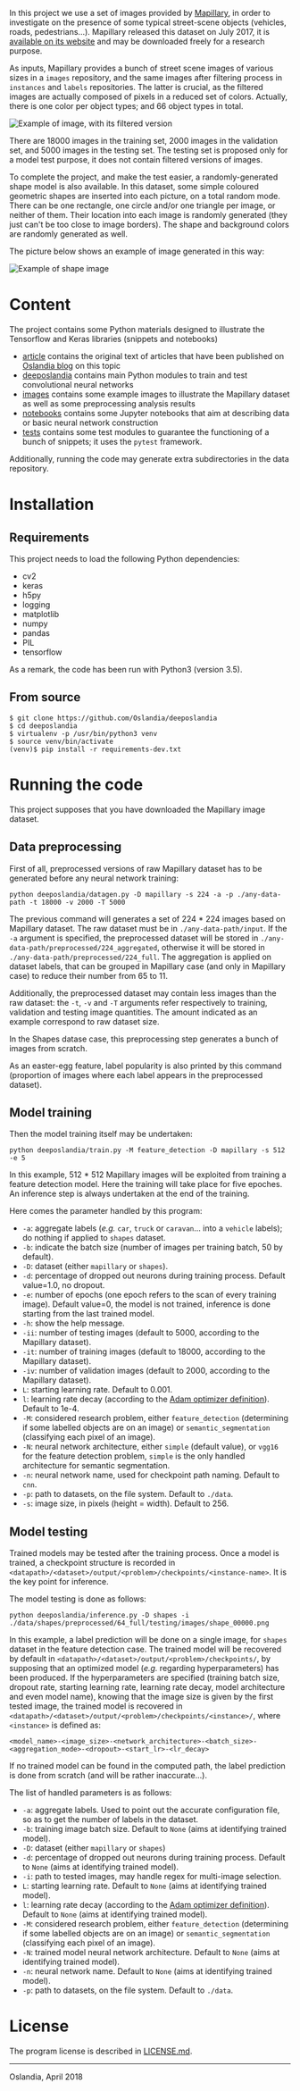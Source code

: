 
In this project we use a set of images provided
by [Mapillary](https://www.mapillary.com/), in order to investigate on the
presence of some typical street-scene objects (vehicles, roads,
pedestrians...). Mapillary released this dataset on July 2017, it
is [available on its website](https://www.mapillary.com/dataset/vistas)
and may be downloaded freely for a research purpose.

As inputs, Mapillary provides a bunch of street scene images of various sizes
in a `images` repository, and the same images after filtering process in
`instances` and `labels` repositories. The latter is crucial, as the filtered
images are actually composed of pixels in a reduced set of colors. Actually,
there is one color per object types; and 66 object types in total.

![Example of image, with its filtered version](./images/MVD_M2kh294N9c72sICO990Uew.png)

There are 18000 images in the training set, 2000 images in the validation set,
and 5000 images in the testing set. The testing set is proposed only for a
model test purpose, it does not contain filtered versions of images.

To complete the project, and make the test easier, a randomly-generated shape model is also
available. In this dataset, some simple coloured geometric shapes are inserted into each picture,
on a total random mode. There can be one rectangle, one circle and/or one triangle per image, or
neither of them. Their location into each image is randomly generated (they just can't be too close
to image borders). The shape and background colors are randomly generated as well.

The picture below shows an example of image generated in this way:

![Example of shape image](./images/shape_00000.png)

# Content

The project contains some Python materials designed to illustrate the Tensorflow and Keras
libraries (snippets and notebooks)

+ [article](./article) contains the original text of articles that have been published
  on [Oslandia blog](http://oslandia.com/en/blog/) on this topic
+ [deeposlandia](./deeposlandia) contains main Python modules to train and test convolutional
  neural networks
+ [images](./images) contains some example images to illustrate the Mapillary dataset as well as
  some preprocessing analysis results
+ [notebooks](./notebooks) contains some Jupyter notebooks that aim at describing data or basic
  neural network construction
+ [tests](./tests) contains some test modules to guarantee the functioning of a bunch of snippets;
  it uses the `pytest` framework.

Additionally, running the code may generate extra subdirectories in the data repository.

# Installation

## Requirements

This project needs to load the following Python dependencies:

+ cv2
+ keras
+ h5py
+ logging
+ matplotlib
+ numpy
+ pandas
+ PIL
+ tensorflow

As a remark, the code has been run with Python3 (version 3.5).

## From source

```
$ git clone https://github.com/Oslandia/deeposlandia
$ cd deeposlandia
$ virtualenv -p /usr/bin/python3 venv
$ source venv/bin/activate
(venv)$ pip install -r requirements-dev.txt
```

# Running the code

This project supposes that you have downloaded the Mapillary image dataset.

## Data preprocessing

First of all, preprocessed versions of raw Mapillary dataset has to be generated before any neural
network training:

```
python deeposlandia/datagen.py -D mapillary -s 224 -a -p ./any-data-path -t 18000 -v 2000 -T 5000
```

The previous command will generates a set of 224 * 224 images based on Mapillary dataset. The raw
dataset must be in `./any-data-path/input`. If the `-a` argument is specified, the preprocessed
dataset will be stored in `./any-data-path/preprocessed/224_aggregated`, otherwise it will be
stored in `./any-data-path/preprocessed/224_full`. The aggregation is applied on dataset labels,
that can be grouped in Mapillary case (and only in Mapillary case) to reduce their number from 65
to 11.

Additionally, the preprocessed dataset may contain less images than the raw dataset: the `-t`, `-v`
and `-T` arguments refer respectively to training, validation and testing image quantities. The
amount indicated as an example correspond to raw dataset size.

In the Shapes datase case, this preprocessing step generates a bunch of images from scratch.

As an easter-egg feature, label popularity is also printed by this command (proportion of images
where each label appears in the preprocessed dataset).

## Model training

Then the model training itself may be undertaken:

```
python deeposlandia/train.py -M feature_detection -D mapillary -s 512 -e 5
```

In this example, 512 * 512 Mapillary images will be exploited from training a feature detection
model. Here the training will take place for five epoches. An inference step is always undertaken
at the end of the training.

Here comes the parameter handled by this program:
+ `-a`: aggregate labels (*e.g.* `car`, `truck` or `caravan`... into a `vehicle` labels); do
  nothing if applied to `shapes` dataset.
+ `-b`: indicate the batch size (number of images per training batch, 50 by default).
+ `-D`: dataset (either `mapillary` or `shapes`).
+ `-d`: percentage of dropped out neurons during training process. Default value=1.0, no dropout.
+ `-e`: number of epochs (one epoch refers to the scan of every training image). Default value=0,
  the model is not trained, inference is done starting from the last trained model.
+ `-h`: show the help message.
+ `-ii`: number of testing images (default to 5000, according to the Mapillary dataset).
+ `-it`: number of training images (default to 18000, according to the Mapillary dataset).
+ `-iv`: number of validation images (default to 2000, according to the Mapillary dataset).
+ `L`: starting learning rate. Default to 0.001.
+ `l`: learning rate decay (according to
  the [Adam optimizer definition](https://keras.io/optimizers/#adam)). Default to 1e-4.
+ `-M`: considered research problem, either `feature_detection` (determining if some labelled
  objects are on an image) or `semantic_segmentation` (classifying each pixel of an image).
+ `-N`: neural network architecture, either `simple` (default value), or `vgg16` for the feature
  detection problem, `simple` is the only handled architecture for semantic segmentation.
+ `-n`: neural network name, used for checkpoint path naming. Default to `cnn`.
+ `-p`: path to datasets, on the file system. Default to `./data`.
+ `-s`: image size, in pixels (height = width). Default to 256.

## Model testing

Trained models may be tested after the training process. Once a model is trained, a checkpoint
structure is recorded in `<datapath>/<dataset>/output/<problem>/checkpoints/<instance-name>`. It is
the key point for inference.

The model testing is done as follows:

```
python deeposlandia/inference.py -D shapes -i ./data/shapes/preprocessed/64_full/testing/images/shape_00000.png
```

In this example, a label prediction will be done on a single image, for `shapes` dataset in the
feature detection case. The trained model will be recovered by default in
`<datapath>/<dataset>/output/<problem>/checkpoints/`, by supposing that an optimized model (*e.g.*
regarding hyperparameters) has been produced. If the hyperparameters are specified (training batch
size, dropout rate, starting learning rate, learning rate decay, model architecture and even model
name), knowing that the image size is given by the first tested image, the trained model is
recovered in `<datapath>/<dataset>/output/<problem>/checkpoints/<instance>/`, where `<instance>` is
defined as:

```
<model_name>-<image_size>-<network_architecture>-<batch_size>-<aggregation_mode>-<dropout>-<start_lr>-<lr_decay>
```

If no trained model can be found in the computed path, the label prediction is done from scratch
(and will be rather inaccurate...).

The list of handled parameters is as follows:
+ `-a`: aggregate labels. Used to point out the accurate configuration file, so as to get the
  number of labels in the dataset.
+ `-b`: training image batch size. Default to `None` (aims at identifying trained model).
+ `-D`: dataset (either `mapillary` or `shapes`)
+ `-d`: percentage of dropped out neurons during training process. Default to `None` (aims at
  identifying trained model).
+ `-i`: path to tested images, may handle regex for multi-image selection.
+ `L`: starting learning rate. Default to `None` (aims at identifying trained model).
+ `l`: learning rate decay (according to
  the [Adam optimizer definition](https://keras.io/optimizers/#adam)). Default to `None` (aims at
  identifying trained model).
+ `-M`: considered research problem, either `feature_detection` (determining if some labelled
  objects are on an image) or `semantic_segmentation` (classifying each pixel of an image).
+ `-N`: trained model neural network architecture. Default to `None` (aims at identifying trained
  model).
+ `-n`: neural network name. Default to `None` (aims at identifying trained model).
+ `-p`: path to datasets, on the file system. Default to `./data`.

# License

The program license is described in [LICENSE.md](./LICENSE.md).

___

Oslandia, April 2018
